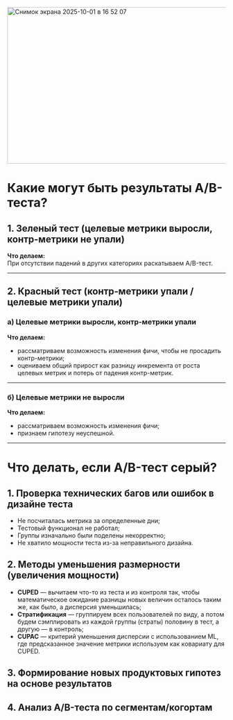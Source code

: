 <img width="669" height="361" alt="Снимок экрана 2025-10-01 в 16 52 07" src="https://github.com/user-attachments/assets/c5065d51-0640-4b84-a0c2-2b0b045795a9" />

# Какие могут быть результаты A/B-теста?

## 1. Зеленый тест (целевые метрики выросли, контр-метрики не упали)

**Что делаем:**  
При отсутствии падений в других категориях раскатываем A/B-тест.

---

## 2. Красный тест (контр-метрики упали / целевые метрики упали)

### а) Целевые метрики выросли, контр-метрики упали

**Что делаем:**  
- рассматриваем возможность изменения фичи, чтобы не просадить контр-метрики;  
- оцениваем общий прирост как разницу инкремента от роста целевых метрик и потерь от падения контр-метрик.  

---

### б) Целевые метрики не выросли

**Что делаем:**  
- рассматриваем возможность изменения фичи;  
- признаем гипотезу неуспешной.  
---
# Что делать, если A/B-тест серый?

## 1. Проверка технических багов или ошибок в дизайне теста
- Не посчиталась метрика за определенные дни;  
- Тестовый функционал не работал;  
- Группы изначально были поделены некорректно;  
- Не хватило мощности теста из-за неправильного дизайна.  

## 2. Методы уменьшения размерности (увеличения мощности)
- **CUPED** — вычитаем что-то из теста и из контроля так, чтобы математическое ожидание разницы новых величин осталось таким же, как было, а дисперсия уменьшилась;  
- **Стратификация** — группируем всех пользователей по виду, а потом будем сэмплировать из каждой группы (страты) половину в тест, а другую — в контроль;  
- **CUPAC** — критерий уменьшения дисперсии с использованием ML, где предсказанное значение метрики используем как ковариату для CUPED.  

## 3. Формирование новых продуктовых гипотез на основе результатов

## 4. Анализ A/B-теста по сегментам/когортам
